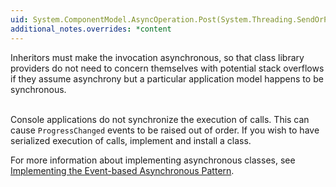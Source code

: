 ```yaml
---
uid: System.ComponentModel.AsyncOperation.Post(System.Threading.SendOrPostCallback,System.Object)
additional_notes.overrides: *content
---
```


<p>Inheritors must make the <xref href="System.ComponentModel.AsyncOperation.Post(System.Threading.SendOrPostCallback,System.Object)"></xref> invocation asynchronous, so that class library providers do not need to concern themselves with potential stack overflows if they assume asynchrony but a particular application model happens to be synchronous.  
  
 <block subset="none" type="note"><p>  
 Console applications do not synchronize the execution of <xref href="System.ComponentModel.AsyncOperation.Post(System.Threading.SendOrPostCallback,System.Object)"></xref> calls. This can cause `ProgressChanged` events to be raised out of order. If you wish to have serialized execution of <xref href="System.ComponentModel.AsyncOperation.Post(System.Threading.SendOrPostCallback,System.Object)"></xref> calls, implement and install a <xref href="System.Threading.SynchronizationContext"></xref> class.  
  
</p></block>  
  
 For more information about implementing asynchronous classes, see [Implementing the Event-based Asynchronous Pattern](~/docs/standard/asynchronous-programming-patterns/implementing-the-event-based-asynchronous-pattern.md).</p>


